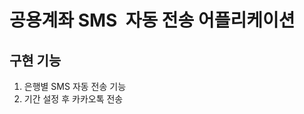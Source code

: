 공용계좌 SMS  자동 전송 어플리케이션
====================================

구현 기능
---------
1. 은행별 SMS 자동 전송 기능
2. 기간 설정 후 카카오톡 전송
